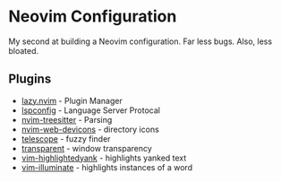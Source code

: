 # Neovim Configuration

My second at building a Neovim configuration. Far less bugs. Also, less bloated.

## Plugins

-   [lazy.nvim](https://github.com/folke/lazy.nvim) - Plugin Manager
-   [lspconfig](https://github.com/neovim/nvim-lspconfig) - Language Server Protocal
-   [nvim-treesitter](https://github.com/nvim-treesitter/nvim-treesitter) - Parsing
-   [nvim-web-devicons](https://github.com/nvim-tree/nvim-web-devicons) - directory icons
-   [telescope](https://github.com/nvim-telescope/telescope.nvim) - fuzzy finder
-   [transparent](https://github.com/xiyaowong/transparent.nvim) - window transparency
-   [vim-highlightedyank](https://github.com/machakann/vim-highlightedyank) - highlights yanked text
-   [vim-illuminate](https://github.com/RRethy/vim-illuminate) - highlights instances of a word
